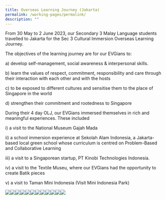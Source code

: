 ```yaml
---
title: Overseas Learning Journey (Jakarta)
permalink: /working-pages/permalink/
description: ""
---
```

From 30 May to 2 June 2023, our Secondary 3 Malay Language students travelled to Jakarta for the Sec 3 Cultural Immersion Overseas Learning Journey.

The objectives of the learning journey are for our EVGians to:

a) develop self-management, social awareness & interpersonal skills.

b) learn the values of respect, commitment, responsibility and care through their interaction with each other and with the hosts

c) to be exposed to different cultures and sensitise them to the place of Singapore in the world

d) strengthen their commitment and rootedness to Singapore

During their 4 day OLJ, our EVGians immersed themselves in rich and meaningful experiences. These included 

i) a visit to the National Museum Gajah Mada

ii) a school immersion experience at Sekolah Alam Indonesia, a Jakarta-based local green school whose curriculum is centred on Problem-Based and Collaborative Learning

iii) a visit to a Singaporean startup, PT Kinobi Technologies Indonesia. 

iv) a visit to the Textile Museu, where our EVGians had the opportunity to create Batik pieces

v) a visit to Taman Mini Indonesia (Visit Mini Indonesia Park)

![](/images/jakarta25.jpg)![](/images/jakarta12.jpg)![](/images/jakarta18.jpg)![](/images/jakarta14.jpg)![](/images/jakarya29.jpg)![](/images/jakarta17.jpg)![](/images/jakarta23.jpg)![](/images/jakarta26.jpg)![](/images/jakarta27.jpg)![](/images/jakarta7.jpg)![](/images/jakarat16.jpg)![](/images/jakarta28.jpg)